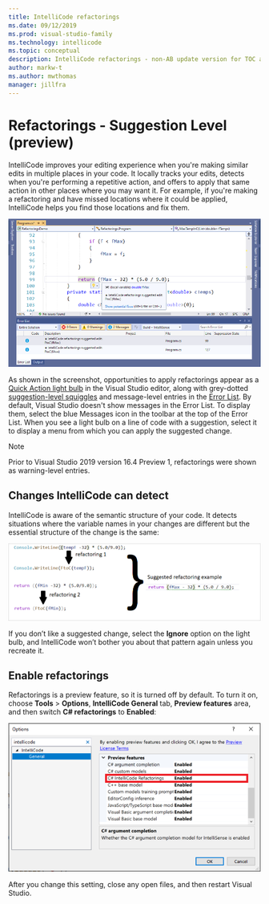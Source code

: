 ```yaml
---
title: IntelliCode refactorings
ms.date: 09/12/2019
ms.prod: visual-studio-family
ms.technology: intellicode
ms.topic: conceptual
description: IntelliCode refactorings - non-AB update version for TOC at 16.4 P1 onward
author: markw-t
ms.author: mwthomas
manager: jillfra
---
```

# Refactorings - Suggestion Level (preview)
IntelliCode improves your editing experience when you're making similar edits in multiple places in your code. It locally tracks your edits, detects when you're performing a repetitive action, and offers to apply that same action in other places where you may want it. For example, if you're making a refactoring and have missed locations where it could be applied, IntelliCode helps you find those locations and fix them.

![Refactorings illustration](media/intellicode-refactorings-message-level-noprompt.png)

As shown in the screenshot, opportunities to apply refactorings appear as a [Quick Action light bulb](/visualstudio/ide/quick-actions) in the Visual Studio editor, along with grey-dotted [suggestion-level squiggles](/visualstudio/get-started/csharp/visual-studio-ide#popular-productivity-features) and message-level entries in the [Error List](/visualstudio/ide/reference/error-list-window). By default, Visual Studio doesn't show messages in the Error List. To display them, select the blue Messages icon in the toolbar at the top of the Error List. When you see a light bulb on a line of code with a suggestion, select it to display a menu from which you can apply the suggested change.

> [!NOTE]
> Prior to Visual Studio 2019 version 16.4 Preview 1, refactorings were shown as warning-level entries. 

## Changes IntelliCode can detect
IntelliCode is aware of the semantic structure of your code. It detects situations where the variable names in your changes are different but the essential structure of the change is the same:

![Illustration of refactorings showing how repeated edits lead to finding other refactorings](media/refactorings-illustrated.png)

If you don’t like a suggested change, select the **Ignore** option on the light bulb, and IntelliCode won’t bother you about that pattern again unless you recreate it. 

## Enable refactorings
Refactorings is a preview feature, so it is turned off by default. 
To turn it on, choose **Tools** > **Options**, **IntelliCode General** tab, **Preview features** area, and then switch **C# refactorings** to **Enabled**:

![Tools-Options showing the IntelliCode General tab with refactorings turned on](media/refactorings-toolsoptions.png)

After you change this setting, close any open files, and then restart Visual Studio.
